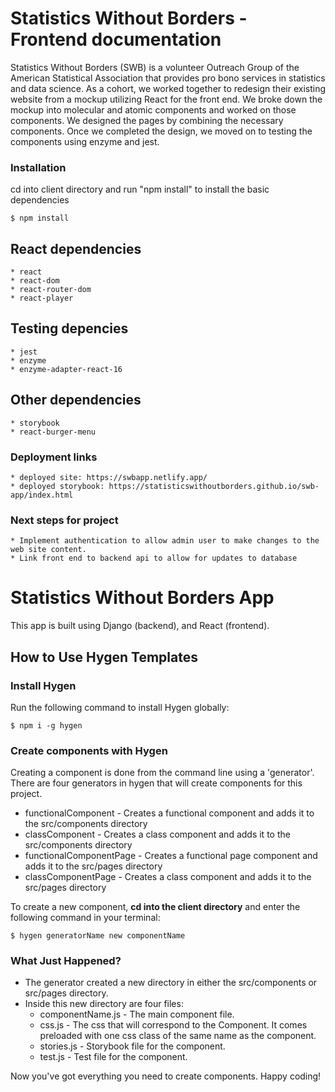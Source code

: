 # Statistics Without Borders - Frontend documentation

Statistics Without Borders (SWB) is a volunteer Outreach Group of the American Statistical Association that provides pro bono services in statistics and data science. As a cohort, we worked together to redesign their existing website from a mockup utilizing React for the front end. We broke down the mockup into molecular and atomic components and worked on those components. We designed the pages by combining the necessary components. Once we completed the design, we moved on to testing the components using enzyme and jest.

### Installation
cd into client directory and run "npm install" to install the basic dependencies

```
$ npm install
```

## React dependencies
    * react
    * react-dom
    * react-router-dom
    * react-player

## Testing depencies
    * jest
    * enzyme
    * enzyme-adapter-react-16

## Other dependencies
    * storybook
    * react-burger-menu

### Deployment links
    * deployed site: https://swbapp.netlify.app/
    * deployed storybook: https://statisticswithoutborders.github.io/swb-app/index.html

### Next steps for project
    * Implement authentication to allow admin user to make changes to the web site content.
    * Link front end to backend api to allow for updates to database

# Statistics Without Borders App
This app is built using Django (backend), and React (frontend). 

## How to Use Hygen Templates

### Install Hygen

Run the following command to install Hygen globally:
```
$ npm i -g hygen
```
### Create components with Hygen

Creating a component is done from the command line using a 'generator'. There are four generators in hygen that will create components for this project.

* functionalComponent - Creates a functional component and adds it to the src/components directory
* classComponent - Creates a class component and adds it to the src/components directory
* functionalComponentPage - Creates a functional page component and adds it to the src/pages directory
* classComponentPage - Creates a class component and adds it to the src/pages directory

To create a new component, __cd into the **client** directory__ and enter the following command in your terminal:
```
$ hygen generatorName new componentName
```
### What Just Happened?

* The generator created a new directory in either the src/components or src/pages directory.
* Inside this new directory are four files:
    * componentName.js - The main component file.
    * css.js - The css that will correspond to the Component. It comes preloaded with one css class of the same name as the component.
    * stories.js - Storybook file for the component.
    * test.js - Test file for the component. 

Now you've got everything you need to create components. Happy coding!

